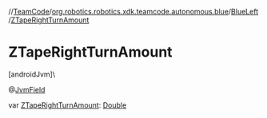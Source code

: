 //[TeamCode](../../../index.md)/[org.robotics.robotics.xdk.teamcode.autonomous.blue](../index.md)/[BlueLeft](index.md)/[ZTapeRightTurnAmount](-z-tape-right-turn-amount.md)

# ZTapeRightTurnAmount

[androidJvm]\

@[JvmField](https://kotlinlang.org/api/latest/jvm/stdlib/kotlin.jvm/-jvm-field/index.html)

var [ZTapeRightTurnAmount](-z-tape-right-turn-amount.md): [Double](https://kotlinlang.org/api/latest/jvm/stdlib/kotlin/-double/index.html)
